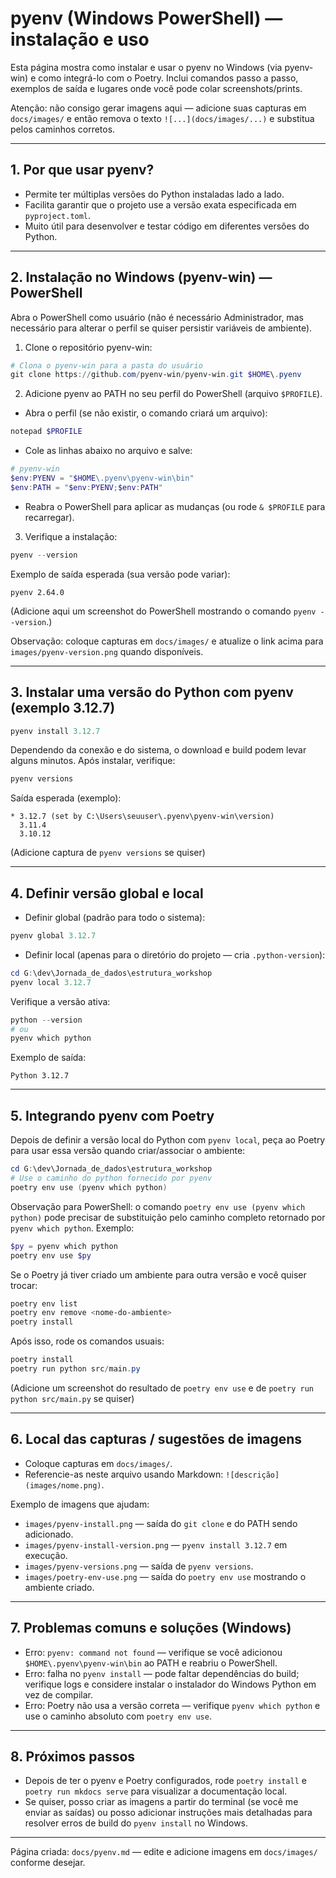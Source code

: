 # pyenv (Windows PowerShell) — instalação e uso

Esta página mostra como instalar e usar o pyenv no Windows (via pyenv-win) e como integrá-lo com o Poetry. Inclui comandos passo a passo, exemplos de saída e lugares onde você pode colar screenshots/prints.

Atenção: não consigo gerar imagens aqui — adicione suas capturas em `docs/images/` e então remova o texto `![...](docs/images/...)` e substitua pelos caminhos corretos.

---

## 1. Por que usar pyenv?

- Permite ter múltiplas versões do Python instaladas lado a lado.
- Facilita garantir que o projeto use a versão exata especificada em `pyproject.toml`.
- Muito útil para desenvolver e testar código em diferentes versões do Python.

---

## 2. Instalação no Windows (pyenv-win) — PowerShell

Abra o PowerShell como usuário (não é necessário Administrador, mas necessário para alterar o perfil se quiser persistir variáveis de ambiente).

1) Clone o repositório pyenv-win:

```powershell
# Clona o pyenv-win para a pasta do usuário
git clone https://github.com/pyenv-win/pyenv-win.git $HOME\.pyenv
```

2) Adicione pyenv ao PATH no seu perfil do PowerShell (arquivo `$PROFILE`).

- Abra o perfil (se não existir, o comando criará um arquivo):

```powershell
notepad $PROFILE
```

- Cole as linhas abaixo no arquivo e salve:

```powershell
# pyenv-win
$env:PYENV = "$HOME\.pyenv\pyenv-win\bin"
$env:PATH = "$env:PYENV;$env:PATH"
```

- Reabra o PowerShell para aplicar as mudanças (ou rode `& $PROFILE` para recarregar).

3) Verifique a instalação:

```powershell
pyenv --version
```

Exemplo de saída esperada (sua versão pode variar):

```
pyenv 2.64.0
```

(Adicione aqui um screenshot do PowerShell mostrando o comando `pyenv --version`.)

Observação: coloque capturas em `docs/images/` e atualize o link acima para `images/pyenv-version.png` quando disponíveis.

---

## 3. Instalar uma versão do Python com pyenv (exemplo 3.12.7)

```powershell
pyenv install 3.12.7
```

Dependendo da conexão e do sistema, o download e build podem levar alguns minutos. Após instalar, verifique:

```powershell
pyenv versions
```

Saída esperada (exemplo):

```
* 3.12.7 (set by C:\Users\seuuser\.pyenv\pyenv-win\version)
  3.11.4
  3.10.12
```

(Adicione captura de `pyenv versions` se quiser)

---

## 4. Definir versão global e local

- Definir global (padrão para todo o sistema):

```powershell
pyenv global 3.12.7
```

- Definir local (apenas para o diretório do projeto — cria `.python-version`):

```powershell
cd G:\dev\Jornada_de_dados\estrutura_workshop
pyenv local 3.12.7
```

Verifique a versão ativa:

```powershell
python --version
# ou
pyenv which python
```

Exemplo de saída:

```
Python 3.12.7
```

---

## 5. Integrando pyenv com Poetry

Depois de definir a versão local do Python com `pyenv local`, peça ao Poetry para usar essa versão quando criar/associar o ambiente:

```powershell
cd G:\dev\Jornada_de_dados\estrutura_workshop
# Use o caminho do python fornecido por pyenv
poetry env use (pyenv which python)
```

Observação para PowerShell: o comando `poetry env use (pyenv which python)` pode precisar de substituição pelo caminho completo retornado por `pyenv which python`. Exemplo:

```powershell
$py = pyenv which python
poetry env use $py
```

Se o Poetry já tiver criado um ambiente para outra versão e você quiser trocar:

```powershell
poetry env list
poetry env remove <nome-do-ambiente>
poetry install
```

Após isso, rode os comandos usuais:

```powershell
poetry install
poetry run python src/main.py
```

(Adicione um screenshot do resultado de `poetry env use` e de `poetry run python src/main.py` se quiser)

---

## 6. Local das capturas / sugestões de imagens

- Coloque capturas em `docs/images/`.
- Referencie-as neste arquivo usando Markdown: `![descrição](images/nome.png)`.

Exemplo de imagens que ajudam:

- `images/pyenv-install.png` — saída do `git clone` e do PATH sendo adicionado.
- `images/pyenv-install-version.png` — `pyenv install 3.12.7` em execução.
- `images/pyenv-versions.png` — saída de `pyenv versions`.
- `images/poetry-env-use.png` — saída do `poetry env use` mostrando o ambiente criado.

---

## 7. Problemas comuns e soluções (Windows)

- Erro: `pyenv: command not found` — verifique se você adicionou `$HOME\.pyenv\pyenv-win\bin` ao PATH e reabriu o PowerShell.
- Erro: falha no `pyenv install` — pode faltar dependências do build; verifique logs e considere instalar o instalador do Windows Python em vez de compilar.
- Erro: Poetry não usa a versão correta — verifique `pyenv which python` e use o caminho absoluto com `poetry env use`.

---

## 8. Próximos passos

- Depois de ter o pyenv e Poetry configurados, rode `poetry install` e `poetry run mkdocs serve` para visualizar a documentação local.
- Se quiser, posso criar as imagens a partir do terminal (se você me enviar as saídas) ou posso adicionar instruções mais detalhadas para resolver erros de build do `pyenv install` no Windows.

---

Página criada: `docs/pyenv.md` — edite e adicione imagens em `docs/images/` conforme desejar.
